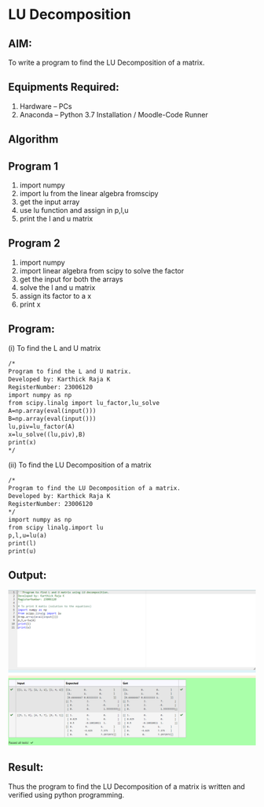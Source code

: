 # LU Decomposition 

## AIM:
To write a program to find the LU Decomposition of a matrix.

## Equipments Required:
1. Hardware – PCs
2. Anaconda – Python 3.7 Installation / Moodle-Code Runner

## Algorithm
## Program 1
1. import numpy
2. import lu from the linear algebra fromscipy
3. get the input array 
4. use lu function and assign in p,l,u
5. print the l and u matrix 
## Program 2
1. import numpy
2. import linear algebra from scipy to solve the factor
3. get the input for both the arrays
4. solve the l and u matrix 
5. assign its factor to a x
6. print x
 

## Program:
(i) To find the L and U matrix
```
/*
Program to find the L and U matrix.
Developed by: Karthick Raja K
RegisterNumber: 23006120
import numpy as np
from scipy.linalg import lu_factor,lu_solve
A=np.array(eval(input()))
B=np.array(eval(input()))
lu,piv=lu_factor(A)
x=lu_solve((lu,piv),B)
print(x)
*/
```
(ii) To find the LU Decomposition of a matrix
```
/*
Program to find the LU Decomposition of a matrix.
Developed by: Karthick Raja K
RegisterNumber: 23006120
*/
import numpy as np
from scipy linalg.import lu
p,l,u=lu(a)
print(l)
print(u)

```

## Output:
![lu decomposition](/Screenshot%202023-07-31%20182759.png)


## Result:
Thus the program to find the LU Decomposition of a matrix is written and verified using python programming.


